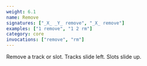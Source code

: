 ```yaml
---
weight: 6.1
name: Remove
signatures: ["_X_ _Y_ remove", "_X_ remove"]
examples: ["1 remove", "1 2 rm"]
category: core
invocations: ["remove", "rm"]
---
```

Remove a track or slot. Tracks slide left. Slots slide up.
